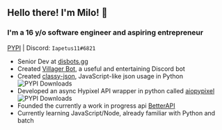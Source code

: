 ## Hello there<!-- general kenobi -->! I'm Milo! :wave:
### I'm a 16 y/o software engineer and aspiring entrepreneur
[PYPI](https://pypi.org/user/Iapetus11/) | Discord: `Iapetus11#6821`

* Senior Dev at [disbots.gg](https://disbots.gg/)
* Created [Villager Bot](https://github.com/Villager-Dev/Villager-Bot), a useful and entertaining Discord bot
* Created [classy-json](https://github.com/Iapetus-11/classy-json), JavaScript-like json usage in Python ![PYPI Downloads](https://img.shields.io/pypi/dw/classy-json?color=64b594)
* Developed an async Hypixel API wrapper in python called [aiopypixel](https://github.com/Villager-Dev/aiopypixel) ![PYPI Downloads](https://img.shields.io/pypi/dw/aiopypixel?color=64b594)
* Founded the currently a work in progress api [BetterAPI](https://github.com/Better-API)
* Currently learning JavaScript/Node, already familiar with Python and batch

<!--
### What languages do I know?
* Well acquainted with Python
* Some Java
* Some batch
* Currently learning JavaScript (Node.js specifically)
-->
